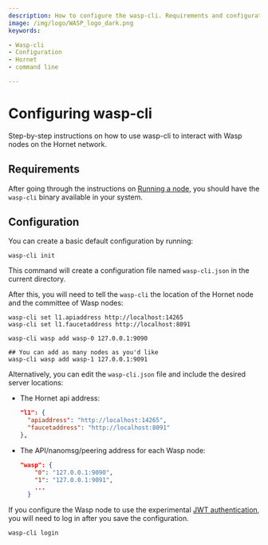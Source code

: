 ```yaml
---
description: How to configure the wasp-cli. Requirements and configuration parameters.
image: /img/logo/WASP_logo_dark.png
keywords:

- Wasp-cli
- Configuration
- Hornet
- command line

---
```


# Configuring wasp-cli

Step-by-step instructions on how to use wasp-cli to interact with Wasp nodes on the Hornet network.

## Requirements

After going through the instructions on [Running a node](./running-a-node.md), you should have the `wasp-cli` binary
available in your system.

## Configuration

You can create a basic default configuration by running:

```shell
wasp-cli init 
````

This command will create a configuration file named `wasp-cli.json` in the current directory.

After this, you will need to tell the `wasp-cli` the location of the Hornet node and the committee of Wasp nodes:

```shell
wasp-cli set l1.apiaddress http://localhost:14265
wasp-cli set l1.faucetaddress http://localhost:8091

wasp-cli wasp add wasp-0 127.0.0.1:9090

## You can add as many nodes as you'd like
wasp-cli wasp add wasp-1 127.0.0.1:9091
```

Alternatively, you can edit the `wasp-cli.json` file and include the desired server locations:

- The Hornet api address:

  ```json
  "l1": {
    "apiaddress": "http://localhost:14265",
    "faucetaddress": "http://localhost:8091"
  },
  ```

- The API/nanomsg/peering address for each Wasp node:

  ```json
  "wasp": {
      "0": "127.0.0.1:9090",
      "1": "127.0.0.1:9091",
      ...
    }
  ```

If you configure the Wasp node to use the experimental [JWT authentication](node-config.md#jwt), you will need to log in
after you save the configuration.

```shell
wasp-cli login
``` 
